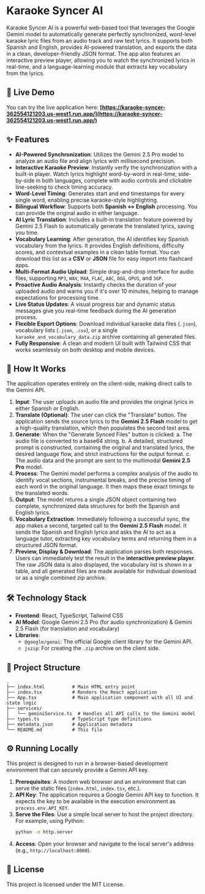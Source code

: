 # Karaoke Syncer AI

Karaoke Syncer AI is a powerful web-based tool that leverages the Google Gemini model to automatically generate perfectly synchronized, word-level karaoke lyric files from an audio track and raw text lyrics. It supports both Spanish and English, provides AI-powered translation, and exports the data in a clean, developer-friendly JSON format. The app also features an interactive preview player, allowing you to watch the synchronized lyrics in real-time, and a language-learning module that extracts key vocabulary from the lyrics.

## 🚀 Live Demo

You can try the live application here: **[https://karaoke-syncer-362554121203.us-west1.run.app/](https://karaoke-syncer-362554121203.us-west1.run.app/)**

## ✨ Features

- **AI-Powered Synchronization**: Utilizes the Gemini 2.5 Pro model to analyze an audio file and align lyrics with millisecond precision.
- **Interactive Karaoke Preview**: Instantly verify the synchronization with a built-in player. Watch lyrics highlight word-by-word in real-time, side-by-side in both languages, complete with audio controls and clickable line-seeking to check timing accuracy.
- **Word-Level Timing**: Generates start and end timestamps for every single word, enabling precise karaoke-style highlighting.
- **Bilingual Workflow**: Supports both **Spanish ↔ English** processing. You can provide the original audio in either language.
- **AI Lyric Translation**: Includes a built-in translation feature powered by Gemini 2.5 Flash to automatically generate the translated lyrics, saving you time.
- **Vocabulary Learning**: After generation, the AI identifies key Spanish vocabulary from the lyrics. It provides English definitions, difficulty scores, and contextual examples in a clean table format. You can download this list as a **CSV** or **JSON** file for easy import into flashcard apps.
- **Multi-Format Audio Upload**: Simple drag-and-drop interface for audio files, supporting `MP3`, `WAV`, `M4A`, `FLAC`, `AAC`, `OGG`, `OPUS`, and `3GP`.
- **Proactive Audio Analysis**: Instantly checks the duration of your uploaded audio and warns you if it's over 10 minutes, helping to manage expectations for processing time.
- **Live Status Updates**: A visual progress bar and dynamic status messages give you real-time feedback during the AI generation process.
- **Flexible Export Options**: Download individual karaoke data files (`.json`), vocabulary lists (`.json`, `.csv`), or a single `karaoke_and_vocabulary_data.zip` archive containing all generated files.
- **Fully Responsive**: A clean and modern UI built with Tailwind CSS that works seamlessly on both desktop and mobile devices.

## 🚀 How It Works

The application operates entirely on the client-side, making direct calls to the Gemini API.

1.  **Input**: The user uploads an audio file and provides the original lyrics in either Spanish or English.
2.  **Translate (Optional)**: The user can click the "Translate" button. The application sends the source lyrics to the **Gemini 2.5 Flash** model to get a high-quality translation, which then populates the second text area.
3.  **Generate**: When the "Generate Synced Files" button is clicked:
    a. The audio file is converted to a base64 string.
    b. A detailed, structured prompt is constructed, containing the original and translated lyrics, the desired language flow, and strict instructions for the output format.
    c. The audio data and the prompt are sent to the multimodal **Gemini 2.5 Pro** model.
4.  **Process**: The Gemini model performs a complex analysis of the audio to identify vocal sections, instrumental breaks, and the precise timing of each word in the original language. It then maps these exact timings to the translated words.
5.  **Output**: The model returns a single JSON object containing two complete, synchronized data structures for both the Spanish and English lyrics.
6.  **Vocabulary Extraction**: Immediately following a successful sync, the app makes a second, targeted call to the **Gemini 2.5 Flash** model. It sends the Spanish and English lyrics and asks the AI to act as a language tutor, extracting key vocabulary terms and returning them in a structured JSON format.
7.  **Preview, Display & Download**: The application parses both responses. Users can immediately test the result in the **interactive preview player**. The raw JSON data is also displayed, the vocabulary list is shown in a table, and all generated files are made available for individual download or as a single combined zip archive.

## 🛠️ Technology Stack

- **Frontend**: React, TypeScript, Tailwind CSS
- **AI Model**: Google Gemini 2.5 Pro (for audio synchronization) & Gemini 2.5 Flash (for translation and vocabulary)
- **Libraries**:
  - `@google/genai`: The official Google client library for the Gemini API.
  - `jszip`: For creating the `.zip` archive on the client side.

## 📂 Project Structure

```
.
├── index.html          # Main HTML entry point
├── index.tsx           # Renders the React application
├── App.tsx             # Main application component with all UI and state logic
├── services/
│   └── geminiService.ts  # Handles all API calls to the Gemini model
├── types.ts            # TypeScript type definitions
├── metadata.json       # Application metadata
└── README.md           # This file
```

## ⚙️ Running Locally

This project is designed to run in a browser-based development environment that can securely provide a Gemini API key.

1.  **Prerequisites**: A modern web browser and an environment that can serve the static files (`index.html`, `index.tsx`, etc.).
2.  **API Key**: The application requires a Google Gemini API key to function. It expects the key to be available in the execution environment as `process.env.API_KEY`.
3.  **Serve the Files**: Use a simple local server to host the project directory. For example, using Python:
    ```bash
    python -m http.server
    ```
4.  **Access**: Open your browser and navigate to the local server's address (e.g., `http://localhost:8000`).

## 📄 License

This project is licensed under the MIT License.
